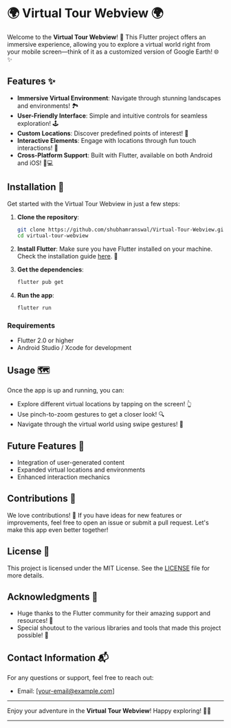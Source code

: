 # 🌍 Virtual Tour Webview 🌍

Welcome to the **Virtual Tour Webview**! 🚀 This Flutter project offers an immersive experience, allowing you to explore a virtual world right from your mobile screen—think of it as a customized version of Google Earth! 🌐✨

## Features ✨

- **Immersive Virtual Environment**: Navigate through stunning landscapes and environments! 🏞️
- **User-Friendly Interface**: Simple and intuitive controls for seamless exploration! 🕹️
- **Custom Locations**: Discover predefined points of interest! 📍
- **Interactive Elements**: Engage with locations through fun touch interactions! 🤳
- **Cross-Platform Support**: Built with Flutter, available on both Android and iOS! 📱💻

## Installation 🚀

Get started with the Virtual Tour Webview in just a few steps:

1. **Clone the repository**:
   ```bash
   git clone https://github.com/shubhamranswal/Virtual-Tour-Webview.git
   cd virtual-tour-webview
   ```

2. **Install Flutter**: Make sure you have Flutter installed on your machine. Check the installation guide [here](https://flutter.dev/docs/get-started/install). 📖

3. **Get the dependencies**:
   ```bash
   flutter pub get
   ```

4. **Run the app**:
   ```bash
   flutter run
   ```

### Requirements
- Flutter 2.0 or higher
- Android Studio / Xcode for development

## Usage 🗺️

Once the app is up and running, you can:

- Explore different virtual locations by tapping on the screen! 👆
- Use pinch-to-zoom gestures to get a closer look! 🔍
- Navigate through the virtual world using swipe gestures! 💨

## Future Features 🚀

- Integration of user-generated content
- Expanded virtual locations and environments
- Enhanced interaction mechanics

## Contributions 🤝

We love contributions! 💖 If you have ideas for new features or improvements, feel free to open an issue or submit a pull request. Let's make this app even better together!

## License 📜

This project is licensed under the MIT License. See the [LICENSE](LICENSE) file for more details.

## Acknowledgments 🙏

- Huge thanks to the Flutter community for their amazing support and resources! 🌟
- Special shoutout to the various libraries and tools that made this project possible! 🎉

## Contact Information 📬

For any questions or support, feel free to reach out:

- Email: [your-email@example.com]

---

Enjoy your adventure in the **Virtual Tour Webview**! Happy exploring! 🌈✨

---